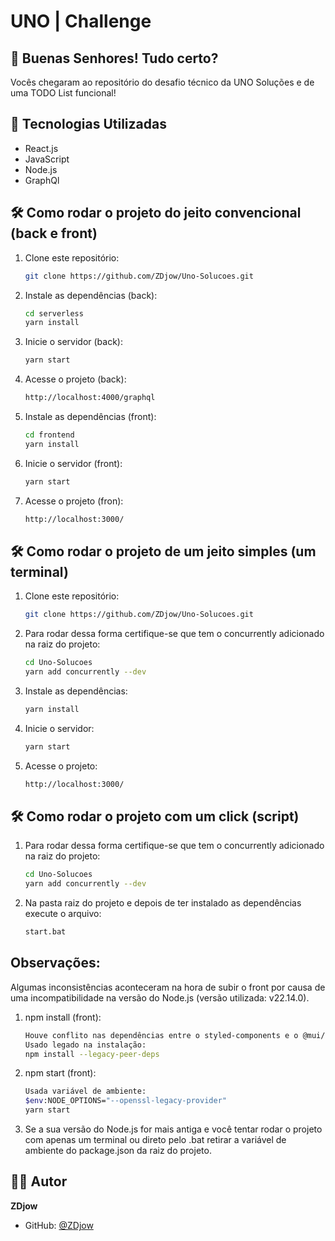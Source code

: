 # UNO | Challenge

## 📌 Buenas Senhores! Tudo certo?

Vocês chegaram ao repositório do desafio técnico da UNO Soluções e de uma TODO List funcional!

## 🚀 Tecnologias Utilizadas

- React.js
- JavaScript
- Node.js
- GraphQl

## 🛠 Como rodar o projeto do jeito convencional (back e front)

1. Clone este repositório:
   ```sh
   git clone https://github.com/ZDjow/Uno-Solucoes.git
   ```
2. Instale as dependências (back):
   ```sh
   cd serverless
   yarn install
   ```
3. Inicie o servidor (back):
   ```sh
   yarn start
   ```
4. Acesse o projeto (back):
   ```sh
   http://localhost:4000/graphql
   ```
5. Instale as dependências (front):
   ```sh
   cd frontend
   yarn install
   ```
6. Inicie o servidor (front):
   ```sh
   yarn start
   ```
7. Acesse o projeto (fron):
   ```sh
   http://localhost:3000/
   ```

## 🛠 Como rodar o projeto de um jeito simples (um terminal)

1. Clone este repositório:
   ```sh
   git clone https://github.com/ZDjow/Uno-Solucoes.git
   ```
2. Para rodar dessa forma certifique-se que tem o concurrently adicionado na raiz do projeto:
   ```sh
   cd Uno-Solucoes
   yarn add concurrently --dev
   ```
3. Instale as dependências:
   ```sh
   yarn install
   ```
4. Inicie o servidor:
   ```sh
   yarn start
   ```
5. Acesse o projeto:
   ```sh
   http://localhost:3000/
   ```

## 🛠 Como rodar o projeto com um click (script)

1. Para rodar dessa forma certifique-se que tem o concurrently adicionado na raiz do projeto:
   ```sh
   cd Uno-Solucoes
   yarn add concurrently --dev
   ```
2. Na pasta raiz do projeto e depois de ter instalado as dependências execute o arquivo:
   ```sh
   start.bat
   ```

## Observações:

Algumas inconsistências aconteceram na hora de subir o front por causa de uma incompatibilidade na versão do Node.js (versão utilizada: v22.14.0).

1. npm install (front):
   ```sh
   Houve conflito nas dependências entre o styled-components e o @mui/styled-engine-sc.
   Usado legado na instalação:
   npm install --legacy-peer-deps
   ```
2. npm start (front):
   ```sh
   Usada variável de ambiente:
   $env:NODE_OPTIONS="--openssl-legacy-provider"
   yarn start
   ```
3. Se a sua versão do Node.js for mais antiga e você tentar rodar o projeto com apenas um terminal
   ou direto pelo .bat retirar a variável de ambiente do package.json da raiz do projeto.

## 👨‍💻 Autor

**ZDjow**

- GitHub: [@ZDjow](https://github.com/ZDjow)
